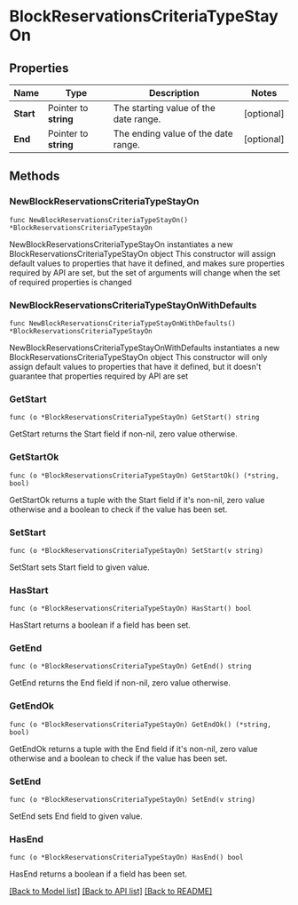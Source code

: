 # BlockReservationsCriteriaTypeStayOn

## Properties

Name | Type | Description | Notes
------------ | ------------- | ------------- | -------------
**Start** | Pointer to **string** | The starting value of the date range. | [optional] 
**End** | Pointer to **string** | The ending value of the date range. | [optional] 

## Methods

### NewBlockReservationsCriteriaTypeStayOn

`func NewBlockReservationsCriteriaTypeStayOn() *BlockReservationsCriteriaTypeStayOn`

NewBlockReservationsCriteriaTypeStayOn instantiates a new BlockReservationsCriteriaTypeStayOn object
This constructor will assign default values to properties that have it defined,
and makes sure properties required by API are set, but the set of arguments
will change when the set of required properties is changed

### NewBlockReservationsCriteriaTypeStayOnWithDefaults

`func NewBlockReservationsCriteriaTypeStayOnWithDefaults() *BlockReservationsCriteriaTypeStayOn`

NewBlockReservationsCriteriaTypeStayOnWithDefaults instantiates a new BlockReservationsCriteriaTypeStayOn object
This constructor will only assign default values to properties that have it defined,
but it doesn't guarantee that properties required by API are set

### GetStart

`func (o *BlockReservationsCriteriaTypeStayOn) GetStart() string`

GetStart returns the Start field if non-nil, zero value otherwise.

### GetStartOk

`func (o *BlockReservationsCriteriaTypeStayOn) GetStartOk() (*string, bool)`

GetStartOk returns a tuple with the Start field if it's non-nil, zero value otherwise
and a boolean to check if the value has been set.

### SetStart

`func (o *BlockReservationsCriteriaTypeStayOn) SetStart(v string)`

SetStart sets Start field to given value.

### HasStart

`func (o *BlockReservationsCriteriaTypeStayOn) HasStart() bool`

HasStart returns a boolean if a field has been set.

### GetEnd

`func (o *BlockReservationsCriteriaTypeStayOn) GetEnd() string`

GetEnd returns the End field if non-nil, zero value otherwise.

### GetEndOk

`func (o *BlockReservationsCriteriaTypeStayOn) GetEndOk() (*string, bool)`

GetEndOk returns a tuple with the End field if it's non-nil, zero value otherwise
and a boolean to check if the value has been set.

### SetEnd

`func (o *BlockReservationsCriteriaTypeStayOn) SetEnd(v string)`

SetEnd sets End field to given value.

### HasEnd

`func (o *BlockReservationsCriteriaTypeStayOn) HasEnd() bool`

HasEnd returns a boolean if a field has been set.


[[Back to Model list]](../README.md#documentation-for-models) [[Back to API list]](../README.md#documentation-for-api-endpoints) [[Back to README]](../README.md)


